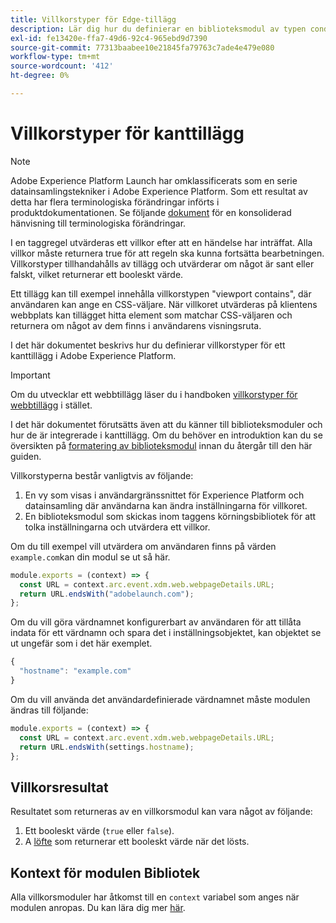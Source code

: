 ```yaml
---
title: Villkorstyper för Edge-tillägg
description: Lär dig hur du definierar en biblioteksmodul av typen condition för ett edge-tillägg i Adobe Experience Platform.
exl-id: fe13420e-ffa7-49d6-92c4-965ebd9d7390
source-git-commit: 77313baabee10e21845fa79763c7ade4e479e080
workflow-type: tm+mt
source-wordcount: '412'
ht-degree: 0%

---
```


# Villkorstyper för kanttillägg

>[!NOTE]
>
> Adobe Experience Platform Launch har omklassificerats som en serie datainsamlingstekniker i Adobe Experience Platform. Som ett resultat av detta har flera terminologiska förändringar införts i produktdokumentationen. Se följande [dokument](../../term-updates.md) för en konsoliderad hänvisning till terminologiska förändringar.

I en taggregel utvärderas ett villkor efter att en händelse har inträffat. Alla villkor måste returnera true för att regeln ska kunna fortsätta bearbetningen. Villkorstyper tillhandahålls av tillägg och utvärderar om något är sant eller falskt, vilket returnerar ett booleskt värde.

Ett tillägg kan till exempel innehålla villkorstypen &quot;viewport contains&quot;, där användaren kan ange en CSS-väljare. När villkoret utvärderas på klientens webbplats kan tillägget hitta element som matchar CSS-väljaren och returnera om något av dem finns i användarens visningsruta.

I det här dokumentet beskrivs hur du definierar villkorstyper för ett kanttillägg i Adobe Experience Platform.

>[!IMPORTANT]
>
>Om du utvecklar ett webbtillägg läser du i handboken [villkorstyper för webbtillägg](../web/condition-types.md) i stället.
>
>I det här dokumentet förutsätts även att du känner till biblioteksmoduler och hur de är integrerade i kanttillägg. Om du behöver en introduktion kan du se översikten på [formatering av biblioteksmodul](./format.md) innan du återgår till den här guiden.

Villkorstyperna består vanligtvis av följande:

1. En vy som visas i användargränssnittet för Experience Platform och datainsamling där användarna kan ändra inställningarna för villkoret.
2. En biblioteksmodul som skickas inom taggens körningsbibliotek för att tolka inställningarna och utvärdera ett villkor.

Om du till exempel vill utvärdera om användaren finns på värden `example.com`kan din modul se ut så här.

```js
module.exports = (context) => {
  const URL = context.arc.event.xdm.web.webpageDetails.URL;
  return URL.endsWith("adobelaunch.com");
};
```

Om du vill göra värdnamnet konfigurerbart av användaren för att tillåta indata för ett värdnamn och spara det i inställningsobjektet, kan objektet se ut ungefär som i det här exemplet.

```js
{
  "hostname": "example.com"
}
```

Om du vill använda det användardefinierade värdnamnet måste modulen ändras till följande:

```js
module.exports = (context) => {
  const URL = context.arc.event.xdm.web.webpageDetails.URL;
  return URL.endsWith(settings.hostname);
};
```

## Villkorsresultat

Resultatet som returneras av en villkorsmodul kan vara något av följande:

1. Ett booleskt värde (`true` eller `false`).
1. A [löfte](https://developer.mozilla.org/en-US/docs/Web/JavaScript/Reference/Global_Objects/Promise) som returnerar ett booleskt värde när det lösts.

## Kontext för modulen Bibliotek

Alla villkorsmoduler har åtkomst till en `context` variabel som anges när modulen anropas. Du kan lära dig mer [här](./context.md).
